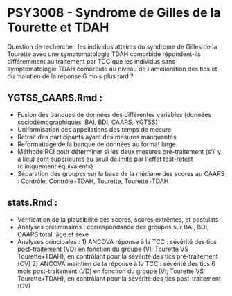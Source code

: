 # PSY3008 - Syndrome de Gilles de la Tourette et TDAH

Question de recherche : les individus atteints du syndrome de Gilles de la Tourette avec une symptomatologie TDAH comorbide répondent-ils différemment au traitement par TCC que les individus sans symptomatologie TDAH comorbide au niveau de l'amélioration des tics et du maintien de la réponse 6 mois plus tard ?

## YGTSS_CAARS.Rmd :
- Fusion des banques de données des différentes variables (données sociodémographiques, BAI, BDI, CAARS, YGTSS)
- Uniformisation des appellations des temps de mesure
- Retrait des participants ayant des mesures manquantes
- Reformattage de la banque de données au format large
- Méthode RCI pour déterminer si les deux mesures pré-traitement (s'il y a lieu) sont supérieures au seuil délimité par l'effet test-retest (cliniquement équivalents)
- Séparation des groupes sur la base de la médiane des scores au CAARS : Contrôle, Contrôle+TDAH, Tourette, Tourette+TDAH

## stats.Rmd :
- Vérification de la plausibilité des scores, scores extrêmes, et postulats
- Analyses préliminaires : correspondance des groupes sur BAI, BDI, CAARS total, âge et sexe
- Analyses principales :
        1) ANCOVA réponse à la TCC : sévérité des tics post-traitement (VD) en fonction du groupe (VI; Tourette VS Tourette+TDAH), en contrôlant pour la sévérité des tics pré-traitement (CV)
        2) ANCOVA maintien de la réponse à la TCC : sévérité des tics 6 mois post-traitement (VD) en fonction du groupe (VI; Tourette VS Tourette+TDAH), en contrôlant pour la sévérité des tics post-traitement (CV)
